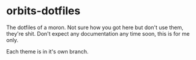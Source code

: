 # orbits-dotfiles
The dotfiles of a moron.
Not sure how you got here but don't use them, they're shit.
Don't expect any documentation any time soon, this is for me only.

Each theme is in it's own branch.

